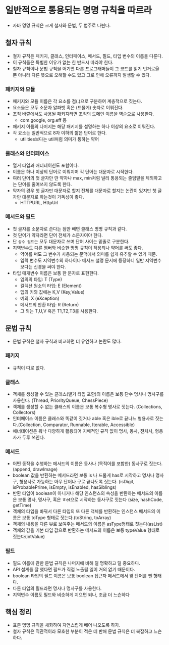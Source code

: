 # 일반적으로 통용되는 명명 규칙을 따르라

- 자바 명명 규칙은 크게 철자와 문법, 두 범주로 나뉜다.

## 철자 규칙

- 철자 규칙은 패키지, 클래스, 인터페이스, 메서드, 필드, 타입 변수의 이름을 다룬다.
- 이 규칙들은 특별한 이유가 없는 한 반드시 따라야 한다.
- 철자 규칙이나 문법 규칙을 어기면 다른 프로그래머들이 그 코드를 읽기 번거로울 뿐 아니라 다른 뜻으로
오해할 수도 있고 그로 인해 오류까지 발생할 수 있다.

### 패키지와 모듈

- 패키지와 모듈 이름은 각 요소를 점(.)으로 구분하여 계층적으로 짓는다.
- 요소들은 모두 소문자 알파벳 혹은 (드물게) 숫자로 이뤄진다.
- 조직 바깥에서도 사용될 패키지라면 조직의 도메인 이름을 역순으로 사용한다.
  - com.google, org.eff 등
- 패키지 이름의 나머지는 해당 패키지를 설명하는 하나 이상의 요소로 이뤄진다.
- 각 요소는 일반적으로 8자 이하의 짧은 단어로 한다.
  - utilities보다는 util처럼 의미가 통하는 약어

### 클래스와 인터페이스

- 열거 타입과 애너테이션도 포함이다.
- 이름은 하나 이상의 단어로 이뤄지며 각 단어는 대문자로 시작한다.
- 여러 단어의 첫 글자만 딴 약자나 max, min처럼 널리 통용되는 줄임말을 제외하고는 단어를 줄여쓰지 않도록 한다.
- 약자의 경우 첫 글자만 대문자로 할지 전체를 대문자로 할지는 논란이 있지만 첫 글자만 대문자로 하는것이 가독성이 좋다.
  - HTTPURL, HttpUrl

### 메서드와 필드

- 첫 글자를 소문자로 쓴다는 점만 빼면 클래스 명명 규칙과 같다.
- 첫 단어가 약자라면 단어 전체가 소문자여야 한다.
- 단 `상수 필드`는 모두 대문자로 쓰며 단어 사이는 밑줄로 구분한다.
- 지역변수도 다른 멤버와 비슷한 명명 규칙이 적용되나 약어를 써도 좋다.
  - 약어를 써도 그 변수가 사용되는 문맥에서 의미를 쉽게 유추할 수 있기 때문.
  - 입력 변수도 지역변수의 하나이나 메서드 설명 문서에 등장하니 일반 지역변수보다는 신경을 써야 한다.
- 타입 매개변수 이름은 보통 한 문자로 표현한다.
  - 임의의 타입: T (Type)
  - 컬렉션 원소의 타입: E (Element)
  - 맵의 키와 값에는 K,V (Key,Value)
  - 예외: X (eXception)
  - 메서드의 반환 타입: R (Return)
  - 그 외는 T,U,V 혹은 T1,T2,T3를 사용한다.

## 문법 규칙

- 문법 규칙은 철자 규칙과 비교하면 더 유연하고 논란도 많다.

### 패키지

- 규칙이 따로 없다.

### 클래스

- 객체를 생성할 수 있는 클래스(열거 타입 포함)의 이름은 보통 단수 명사나 명사구를 사용한다. (Thread, PriorityQueue, ChessPiece)
- 객체를 생성할 수 없는 클래스의 이름은 보통 복수형 명사로 짓는다. (Collections, Collectors)
- 인터페이스 이름은 클래스와 똑같이 짓거나 able 혹은 ible로 끝나느 형용사로 짓는다.(Collection, Comparator, Runnable, Iterable, Accessible)
- 애너테이션은 워낙 다양하게 활용되어 지배적인 규칙 없이 명사, 동사, 전치사, 형용사가 두루 쓰인다.

### 메서드

- 어떤 동작을 수행하는 메서드의 이름은 동사나 (목적어를 포함한) 동사구로 짓는다. (append, drawImage)
- boolean 값을 반환하는 메서드라면 보통 is 나 드물게 has로 시작하고 명사나 명사구, 형용사로 가능하는 아무 단어나 구로 끝나도록 짓는다.
  (isDigit, isProbablePrime, isEmpty, isEnabled, hasSiblings)
- 반환 타입이 boolean이 아니거나 해당 인스턴스의 속성을 반환하는 메서드의 이름은 보통 명사, 명사구, 혹은 ㅎet으로 시작하는 동사구로 짓는다
  (size, hashCode, getTime)
- 객체의 타입을 바꿔서 다른 타입의 또 다른 객체를 반환하는 인스턴스 메서드의 이름은 보통 toType 형태로 짓는다.(toString, toArray)
- 객체의 내용을 다른 뷰로 보여주는 메서드의 이름은 asType형태로 짓는다(asList)
- 객체의 값을 기본 타입 값으로 반환하는 메서드의 이름은 보통 typeValue 형태로 짓는다(intValue)

### 필드

- 필드 이름에 관한 문법 규칙은 나머지에 비해 덜 명확하고 덜 중요하다.
- API 설계를 잘 했다면 필드가 직접 노출될 일이 거의 없기 때문이다.
- boolean 타입의 필드 이름은 보통 boolean 접근자 메서드에서 앞 단어를 뺀 형태다.
- 다른 타입의 필드라면 명사나 명사구를 사용한다.
- 지역변수 이름도 필드와 비슷하게 지으면 되나, 조금 더 느슨하다

## 핵심 정리

- 표준 명명 규칙을 체화하여 자연스럽게 베어 나오도록 하자.
- 철자 규칙은 직관적이라 모호한 부분이 적은 데 반해 문법 규칙은 더 복잡하고 느슨하다.
